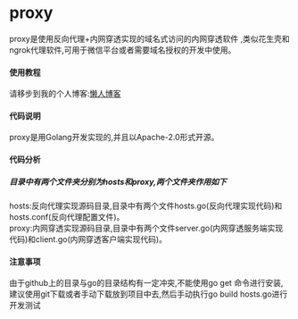 # proxy
proxy是使用反向代理+内网穿透实现的域名式访问的内网穿透软件
,类似花生壳和ngrok代理软件,可用于微信平台或者需要域名授权的开发中使用。  
#### 使用教程
请移步到我的个人博客:[懒人博客](http://www.5lazy.cn)
#### 代码说明
proxy是用Golang开发实现的,并且以Apache-2.0形式开源。  
#### 代码分析
##### 目录中有两个文件夹分别为hosts和proxy,两个文件夹作用如下  
hosts:反向代理实现源码目录,目录中有两个文件hosts.go(反向代理实现代码)和hosts.conf(反向代理配置文件)。  
proxy:内网穿透实现源码目录,目录中有两个文件server.go(内网穿透服务端实现代码)和client.go(内网穿透客户端实现代码)。
#### 注意事项
由于github上的目录与go的目录结构有一定冲突,不能使用go get
命令进行安装,建议使用git下载或者手动下载放到项目中去,然后手动执行go build hosts.go进行开发测试
